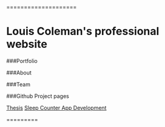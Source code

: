 ====================

# Louis Coleman's professional website

###Portfolio 

###About

###Team

###Github Project pages

[Thesis](http://louisdcoleman.github.io/thesis/)
[Sleep Counter App Development](http://louisdcoleman.github.io/thesis/sleepcounter)

=========
